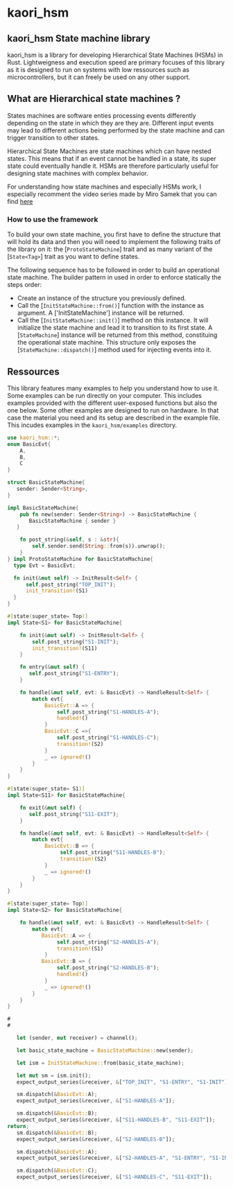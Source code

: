 # kaori_hsm

## kaori_hsm State machine library
kaori_hsm is a library for developing Hierarchical State Machines (HSMs) in Rust. Lightweigness
and execution speed are primary focuses of this library as it is designed to run on systems with
low ressources such as microcontrollers, but it can freely be used
on any other support.

## What are Hierarchical state machines ?
States machines are software enties processing events differently depending on the state in
which they are they are. Different input events may lead to different actions being performed by the state
machine and can trigger transition to other states.

Hierarchical State Machines are state machines which can have nested states. This means that if
an event cannot be handled in a state, its super state could eventually handle it.
HSMs are therefore particularly useful for designing state machines with complex behavior.

For understanding how state machines and especially HSMs work, I especially recomment the video series
made by Miro Samek that you can find [here](https://youtube.com/playlist?list=PLPW8O6W-1chxym7TgIPV9k5E8YJtSBToI&si=mfiiiq3EMLj1bJpH)

### How to use the framework
To build your own state machine, you first have to define the structure that will hold its
data and then you will need to implement the following traits of the library on it: the [`ProtoStateMachine`]
trait and as many variant of the [`State<Tag>`] trait as you want to define states.

The following sequence has to be followed in order to build an operational state machine.
The builder pattern in used in order to enforce statically the steps order:
- Create an instance of the structure you previously defined.
- Call the [`InitStateMachine::from()`] function with the instance as argument. A ['InitStateMachine'] instance will be returned.
- Call the [`InitStateMachine::init()`] method on this instance. It will initialize the state machine and lead
it to transition to its first state. A [`StateMachine`] instance will be returned from this method, constituing the operational state machine.
This structure only exposes the [`StateMachine::dispatch()`] method used for injecting events into it.

## Ressources
This library features many examples to help you understand how to use it. Some examples can be run
directly on your computer. This includes examples provided with the different user-exposed
functions but also the one below. Some other examples are designed to run on hardware. In that
case the material you need and its setup are described in the example file. This incudes
examples in the `kaori_hsm/examples` directory.

```rust
use kaori_hsm::*;
enum BasicEvt{
    A,
    B,
    C
}

struct BasicStateMachine{
   sender: Sender<String>,
}

impl BasicStateMachine{
    pub fn new(sender: Sender<String>) -> BasicStateMachine {
       BasicStateMachine { sender }
   }

    fn post_string(&self, s : &str){
        self.sender.send(String::from(s)).unwrap();
    }
} impl ProtoStateMachine for BasicStateMachine{
  type Evt = BasicEvt;

  fn init(&mut self) -> InitResult<Self> {
      self.post_string("TOP_INIT");
      init_transition!(S1)
  }
}

#[state(super_state= Top)]
impl State<S1> for BasicStateMachine{

    fn init(&mut self) -> InitResult<Self> {
        self.post_string("S1-INIT");
        init_transition!(S11)
    }

    fn entry(&mut self) {
       self.post_string("S1-ENTRY");
    }

    fn handle(&mut self, evt: & BasicEvt) -> HandleResult<Self> {
        match evt{
            BasicEvt::A => {
                self.post_string("S1-HANDLES-A");
                handled!()
            }
            BasicEvt::C =>{
                self.post_string("S1-HANDLES-C");
                transition!(S2)
            }
            _ => ignored!()
        }
    }
}

#[state(super_state= S1)]
impl State<S11> for BasicStateMachine{

    fn exit(&mut self) {
       self.post_string("S11-EXIT");
    }

    fn handle(&mut self, evt: & BasicEvt) -> HandleResult<Self> {
        match evt{
            BasicEvt::B => {
                 self.post_string("S11-HANDLES-B");
                 transition!(S2)
            }
            _ => ignored!()
        }
    }
}

#[state(super_state= Top)]
impl State<S2> for BasicStateMachine{

    fn handle(&mut self, evt: & BasicEvt) -> HandleResult<Self> {
        match evt{
           BasicEvt::A => {
                self.post_string("S2-HANDLES-A");
                transition!(S1)
            }
           BasicEvt::B => {
                self.post_string("S2-HANDLES-B");
                handled!()
            }
            _ => ignored!()
        }
    }
}

#
#

   let (sender, mut receiver) = channel();

   let basic_state_machine = BasicStateMachine::new(sender);

   let ism = InitStateMachine::from(basic_state_machine);

   let mut sm = ism.init();
   expect_output_series(&receiver, &["TOP_INIT", "S1-ENTRY", "S1-INIT"]);

   sm.dispatch(&BasicEvt::A);
   expect_output_series(&receiver, &["S1-HANDLES-A"]);

   sm.dispatch(&BasicEvt::B);
   expect_output_series(&receiver, &["S11-HANDLES-B", "S11-EXIT"]);
return;
   sm.dispatch(&BasicEvt::B);
   expect_output_series(&receiver, &["S2-HANDLES-B"]);

   sm.dispatch(&BasicEvt::A);
   expect_output_series(&receiver, &["S2-HANDLES-A", "S1-ENTRY", "S1-INIT"]);

   sm.dispatch(&BasicEvt::C);
   expect_output_series(&receiver, &["S1-HANDLES-C", "S11-EXIT"]);

```
